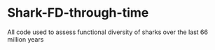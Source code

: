 # Shark-FD-through-time
All code used to assess functional diversity of sharks over the last 66 million years
